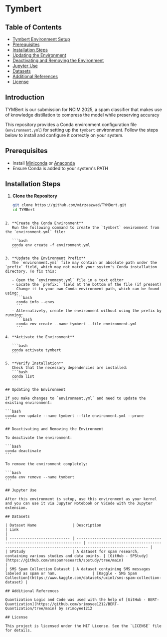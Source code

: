 # Tymbert

## Table of Contents

- [Tymbert Environment Setup](#tymbert-environment-setup)
- [Prerequisites](#prerequisites)
- [Installation Steps](#installation-steps)
- [Updating the Environment](#updating-the-environment)
- [Deactivating and Removing the Environment](#deactivating-and-removing-the-environment)
- [Jupyter Use](#jupyter-use)
- [Datasets](#datasets)
- [Additional References](#additional-references)
- [License](#license)

## Introduction

TYMBert is our submission for NCIM 2025, a spam classifier that makes use of knowledge distillation to compress the model while preserving accuracy

This repository provides a Conda environment configuration file (`environment.yml`) for setting up the `tymbert` environment. Follow the steps below to install and configure it correctly on your system.

## Prerequisites

- Install [Miniconda](https://docs.conda.io/en/latest/miniconda.html) or [Anaconda](https://www.anaconda.com/products/distribution)
- Ensure Conda is added to your system's PATH

## Installation Steps

1. **Clone the Repository**

   ```bash
   git clone https://github.com/mirzaazwad/TYMBert.git
   cd TYMBert
   ```

````

2. **Create the Conda Environment**
   Run the following command to create the `tymbert` environment from the `environment.yml` file:

   ```bash
   conda env create -f environment.yml
   ```

3. **Update the Environment Prefix**
   The `environment.yml` file may contain an absolute path under the `prefix` field, which may not match your system's Conda installation directory. To fix this:

   - Open the `environment.yml` file in a text editor
   - Locate the `prefix:` field at the bottom of the file (if present)
   - Change it to your own Conda environment path, which can be found using:
     ```bash
     conda info --envs
     ```
   - Alternatively, create the environment without using the prefix by running:
     ```bash
     conda env create --name tymbert --file environment.yml
     ```

4. **Activate the Environment**

   ```bash
   conda activate tymbert
   ```

5. **Verify Installation**
   Check that the necessary dependencies are installed:
   ```bash
   conda list
   ```

## Updating the Environment

If you make changes to `environment.yml` and need to update the existing environment:

```bash
conda env update --name tymbert --file environment.yml --prune
```

## Deactivating and Removing the Environment

To deactivate the environment:

```bash
conda deactivate
```

To remove the environment completely:

```bash
conda env remove --name tymbert
```

## Jupyter Use

After this environment is setup, use this environment as your kernel and you can use it via Jupyter Notebook or VSCode with the Jupyter extension.

## Datasets

| Dataset Name                | Description                                                              | Link                                                                                              |
| --------------------------- | ------------------------------------------------------------------------ | ------------------------------------------------------------------------------------------------- |
| SPStudy                     | A dataset for spam research, containing various studies and data points. | [GitHub - SPStudy](https://github.com/smspamresearch/spstudy/tree/main)                           |
| SMS Spam Collection Dataset | A dataset containing SMS messages labeled as spam or ham.                | [Kaggle - SMS Spam Collection](https://www.kaggle.com/datasets/uciml/sms-spam-collection-dataset) |

## Additional References

Quantization Logic and Code was used with the help of [GitHub - BERT-Quantization](https://github.com/srimoyee1212/BERT-Quantization/tree/main) by srimoyee1212

## License

This project is licensed under the MIT License. See the `LICENSE` file for details.

````

